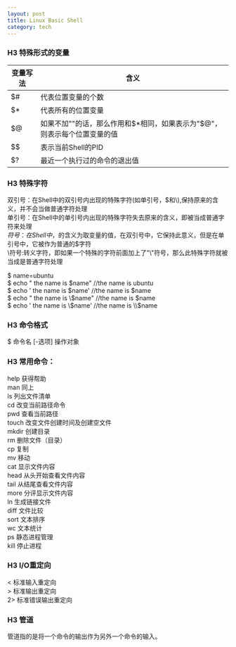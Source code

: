 ```yaml
---
layout: post
title: Linux Basic Shell
category: tech
---
```

### H3 特殊形式的变量  

| 变量写法 | 含义 |  
|---|-----|  
| $#  | 代表位置变量的个数   |  
| $*  | 代表所有的位置变量    |  
| $@  | 如果不加""的话，那么作用和$*相同，如果表示为"$@"，则表示每个位置变量的值    |  
| $$  | 表示当前Shell的PID    |  
| $?  | 最近一个执行过的命令的退出值    |  

### H3 特殊字符
双引号：在Shell中的双引号内出现的特殊字符(如单引号，$和\\),保持原来的含义，并不会当做普通字符处理  
单引号：在Shell中的单引号内出现的特殊字符失去原来的含义，即被当成普通字符来处理  
$符号：在Shell中，$的含义为取变量的值，在双引号中，它保持此意义，但是在单引号中，它被作为普通的$字符  
\\符号:转义字符，即如果一个特殊的字符前面加上了"\\"符号，那么此特殊字符就被当成是普通字符处理  

$ name=ubuntu  
$ echo " the name is $name"    //the name is ubuntu  
$ echo ' the name is $name'    //the name is $name  
$ echo " the name is \\$name"    //the name is $name  
$ echo ' the name is \\$name'    //the name is \\$name  

### H3 命令格式
$ 命令名 [-选项] 操作对象  

### H3 常用命令：
help 获得帮助  
man 同上  
ls  列出文件清单  
cd  改变当前路径命令  
pwd 查看当前路径  
touch 改变文件创建时间及创建空文件  
mkdir 创建目录  
rm  删除文件（目录）  
cp  复制  
mv  移动  
cat 显示文件内容  
head  从头开始查看文件内容  
tail  从结尾查看文件内容  
more  分评显示文件内容  
ln  生成链接文件  
diff  文件比较  
sort  文本排序  
wc  文本统计  
ps  静态进程管理  
kill  停止进程  


### H3 I/O重定向  
< 标准输入重定向  
\> 标准输出重定向  
2> 标准错误输出重定向  


### H3 管道
管道指的是将一个命令的输出作为另外一个命令的输入。  
